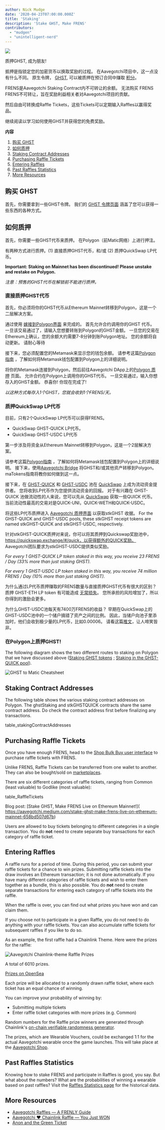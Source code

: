 ```yaml
---
author: Nick Mudge
date: '2020-04-23T07:00:00.000Z'
title: 'Staking'
description: 'Stake GHST, Make FRENS'
contributors:
  - "mudgen"
  - "unintelligent-nerd"
---
```



<div class="headerImageContainer">
<img class="headerImage" src="/staking/staking.png">
<p class="headerImageText">质押GHST, 成为朋友!</p>
</div>

抵押是指锁定您的加密货币以换取奖励的过程。 在Aavegotchi项目中，这一点没有什么不同。 原生令牌， [GHST](/posts/ghst), 可以被质押在预订合同中赚取 [积分](/posts/glossary#frens)。

FRENS是Aavegotchi Staking Contract内不可转让的余额。 无法购买 FRENS FRENS不可转让，旨在奖励利益相关者对Aavegotchi项目的贡献。

然后自由可转换成Raffle Tickets，这些Tickets可以定期输入Raffles以赢得奖品。

继续阅读以学习如何使用GHST并获得您的免费奖励。

<div class="contentsBox">

**内容**

<ol>
<li><a href=#purchasing-ghst>购买 GHST</a></li>
<li><a href=#how-to-stake>如何质押 </a></li>
<li><a href=#staking-contract-addresses>Staking Contract Addresses</a></li>
<li><a href=#purchasing-raffle-tickets>Purchasing Raffle Tickets</a></li>
<li><a href=#entering-raffles>Entering Raffles</a></li>
<li><a href=#past-raffles-statistics>Past Raffles Statistics</a></li>
<li><a href=#more-resources>More Resources</a></li>
</ol>

</div>

## 购买 GHST
首先，你需要拿到一些GHST令牌。 我们的 [GHST 令牌页面](/posts/ghst) 涵盖了您可以获得一些东西的各种方式。

## 如何质押
首先，你需要一些GHST代币来质押。 在Polygon（前Matic网络）上进行押注。

有两种方式进行质押。(1) 直接质押GHST代币，和/或 (2) 质押QuickSwap LP代币。

**Important: Staking on Mainnet has been discontinued! Please unstake and restake on Polygon.**

*注意：预售的GHST代币在解锁前不能进行质押。*

### 直接质押GHST代币

首先，你必须将你的GHST代币从Ethereum Mainnet转移到Polygon，这是一个二层解决方案。

通过使用 [嫁接到Polygon界面](https://aavegotchi.com/bridge) 来完成的。 首先允许合约调用你的GHST 代币。 一旦该交易通过了，请输入您想要转账到Polygon的GHST金额。 一旦您的交易在Ethereum上确认，您的余额大约需要7-8分钟到账Polygon地址。 您的余额将自动更新。 请耐心等待

接下来，您必须配置您的Metamask来显示您的钱包余额。 请参考这篇[Polygon指南](/polygon) ，了解如何将Metamask钱包配置到Polygon上的详细说明。

将你的Metamask连接到Polygon，然后前往Aavegotchi DApp上的[Polygon 质押](https://aavegotchi.com/stake-polygon) 页面。 允许合约在Polygon上调用你的GHST代币。 一旦交易通过，输入你想存入的GHST金额。 恭喜你!  你现在完成了!

*以这种方式每存入1个GHST，您就会收到1个FRENS/天。*

### 质押QuickSwap LP代币

目前，只有2个QuickSwap LP代币可以获得FRENS。

* QuickSwap GHST-QUICK LP代币。
* QuickSwap GHST-USDC LP代币

第一步涉及将资金从Ethereum Mainnet转移到Polygon，这是一个2层解决方案。

请参考这篇[Polygon指南](/polygon) ，了解如何将Metamask钱包配置到Polygon上的详细说明。 接下来，使用[Aavegotchi Bridge](https://aavegotchi.com/bridge) 将GHST和/或其他资产转移到Polygon。 maTokens指南将教你如何做到这一点。

接下来，在 [GHST-QUICK](https://info.quickswap.exchange/pair/0x8b1fd78ad67c7da09b682c5392b65ca7caa101b9) 和 [GHST-USDC](https://info.quickswap.exchange/pair/0x096c5ccb33cfc5732bcd1f3195c13dbefc4c82f4) 池在 [QuickSwap](https://quickswap.exchange) 上成为流动资金提供者。 您将收到LP代币作为您提供流动资金的回报。 对于有兴趣在 GHST-QUICK 池做流动性的人来说，您可以先从 [QuickSwap](https://quickswap.exchange) 获取一些QUICK 代币。 当前流动性最高的交易对是QUICK-UNI，QUICK-WETH和QUICK-USDC。

将这些LP代币质押进入 [Aavegotchi 质押界面](https://aavegotchi.com/stake-polygon) 以获取stkGHST 收据。 For the GHST-QUICK and GHST-USDC pools, these stkGHST receipt tokens are named stkGHST-QUICK and stkGHST-USDC, respectively.

针对stkGHST-QUICK质押对来说，你可以将其质押到Quickswap奖励池中，https://quickswap.exchange/#/quick，以获得额外的QUICK奖励。 Aavegotchi团队要求为stkGHST-USDC提供类似奖励。

*For every 1 GHST-QUICK LP token staked in this way, you receive 23 FRENS / Day (33% more than just staking GHST).*

*For every 1 GHST-USDC LP token staked in this way, you receive 74 million FRENS / Day (10% more than just staking GHST).*

为什么通过LP代币质押赚取的FRENS数量与直接质押GHST代币有很大的区别？ 质押 GHST-ETH LP token 有可能造成 [无常损失](/glossary#impermanent-loss)。 您所承担的风险增加了，所以你得到的激励会更多。

为什么GHST-USDC池每天有7400万FRENS的收益？ 早期在QuickSwap上的GHST-USDC池中的一个储户搞错了资产之间的比例。 因此，当储户向池子里添加时，他们会收到极少量的LP代币，比如0.00006。 请看这篇[推文](https://twitter.com/coderdannn/status/1362423402871447554)，让人啼笑皆非。

### 在Polygon上质押GHST!

The following diagram shows the two different routes to staking on Polygon that we have discussed above (<a href=#staking-ghst-tokens-directly>Staking GHST tokens</a> ; <a href=#staking-quickswap-lp-tokens>Staking in the GHST-QUICK pool</a>).

<img class = "bodyImage" src = "/staking/GHST-to-Matic-Cheatsheet.png" alt = "GHST to Matic Cheatsheet" />

## Staking Contract Addresses

The following table shows the various staking contract addresses on Polygon. The ghstStaking and stkGHSTQUICK contracts share the same contract address. Do check the contract address first before finalizing any transactions.

table_stakingContractAddresses

## Purchasing Raffle Tickets

Once you have enough FRENS, head to the [Shop Bulk Buy user interface](https://aavegotchi.com/tickets) to purchase raffle tickets with FRENS.

Unlike FRENS, Raffle Tickets can be transferred from one wallet to another. They can also be bought/sold on [marketplaces](/marketplace).

There are six different categories of raffle tickets, ranging from Common (least valuable) to Godlike (most valuable):

table_RaffleTickets

Blog post: \[Stake GHST, Make FRENS Live on Ethereum Mainnet!\]( https://aavegotchi.medium.com/stake-ghst-make-frens-live-on-ethereum-mainnet-658bd507d67b)

Users are allowed to buy tickets belonging to different categories in a single transaction. You do **not** need to create separate buy transactions for each category of raffle ticket.

## Entering Raffles

A raffle runs for a period of time. During this period, you can submit your raffle tickets for a chance to win prizes. Submitting raffle tickets into the draw involves an Ethereum transaction; it is not done automatically. If you have many different categories of raffle tickets and wish to enter them together as a bundle, this is also possible. You do **not** need to create separate transactions for entering each category of raffle tickets into the raffle.

When the raffle is over, you can find out what prizes you have won and can claim them.

If you choose not to participate in a given Raffle, you do not need to do anything with your raffle tickets. You can also accumulate raffle tickets for subsequent raffles if you like to do so.

As an example, the first raffle had a Chainlink Theme. Here were the prizes for the raffle:

<img class = "bodyImage" src = "/staking/link-raffle-prizes.png" alt = "Aavegotchi Chainlink-theme Raffle Prizes" />

A total of 6010 prizes.

[Prizes on OpenSea](https://opensea.io/activity/aavegotchi-wearable-vouchers)

Each prize will be allocated to a randomly drawn raffle ticket, where each ticket has an equal chance of winning.

You can improve your probability of winning by:
* Submitting multiple tickets
* Enter raffle ticket categories with more prizes (e.g. Common)

Random numbers for the Raffle prize winners are generated through Chainlink's [on-chain verifiable randomness generator](https://blog.chain.link/verifiable-random-functions-vrf-random-number-generation-rng-feature/).

The prizes, which are Wearable Vouchers, could be exchanged 1:1 for the actual Aavegotchi wearable once the game launches. This will take place at the [Aavegotchi Shop](https://aavegotchi.com/shop).

## Past Raffles Statistics
Knowing how to stake FRENS and participate in Raffles is good, you say. But what about the numbers? What are the probabilities of winning a wearable based on past raffles? Visit the [Raffles Statistics page](/raffles-stats) for the historical data.

## More Resources

- [Aavegotchi Raffles — A FRENLY Guide](https://aavegotchi.medium.com/aavegotchi-raffles-a-frenly-guide-66f624c9bc60)
- [Aavegotchi ❤ Chainlink Raffle — You Just WON](https://aavegotchi.medium.com/aavegotchi-chainlink-raffle-you-just-won-af87712f1018)
- [Anon and the Green Ticket](https://aavegotchi.medium.com/anon-and-the-green-ticket-5776969b3a69)
